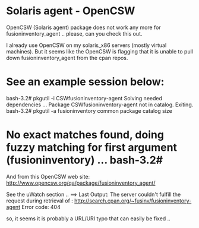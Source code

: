 # Solaris agent - OpenCSW

OpenCSW (Solaris agent) package does not work any more for fusioninventory_agent  .. please, can you check this out.

I already use OpenCSW on my solaris_x86 servers (mostly virtual machines).  But it seems like the OpenCSW is flagging that it is unable to pull down fusioninventory_agent from the cpan repos.

See an example session below:
================================
bash-3.2# pkgutil -i CSWfusioninventory-agent
Solving needed dependencies ...
Package CSWfusioninventory-agent not in catalog. Exiting.
bash-3.2# pkgutil -a fusioninventory
common               package              catalog                        size

No exact matches found, doing fuzzy matching for first argument (fusioninventory) ...
bash-3.2#
========================================
And from this OpenCSW web site:
http://www.opencsw.org/qa/package/fusioninventory_agent/

See the uWatch section .. ==> Last Output:
The server couldn't fulfill the request during retrieval of : http://search.cpan.org/~fusinv/fusioninventory-agent Error code: 404

so, it seems it is probably a URL/URI typo that can easily be fixed .. 
